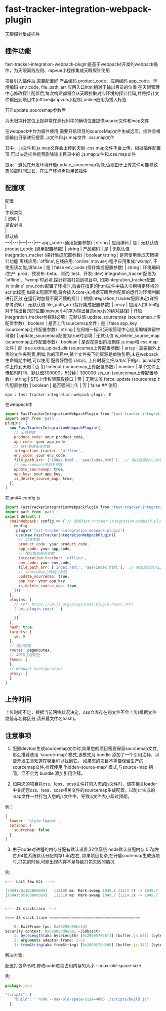 # fast-tracker-integration-webpack-plugin

天眼探针集成插件

## 插件功能
fast-tracker-integration-webpack-plugin是基于webpack4开发的webpack插件，为天眼离线应用、mpvue小程序集成天眼探针使用

项目引入插件后,需要配置好 产品编码 product_code、应用编码 app_code、环境编码 env_code, file_path_arr 应用入口html相对于输出目录的位置 在天眼管理中心修改探针配置后,每次构建都将会从天眼拉取对应环境的探针代码,并将探针文件输出到项目中(offline与mpvue小程序),online应用为插入标签

开启update_sourcemap参数后

为天眼探针定位上报异常在源代码中的确切位置提供source文件和map文件

在webpack中作为插件使用,需要开启项目的sourceMap文件生成选项，插件会根据输出目录递归搜索 .js文件和.js.map文件 .css.map文件

其中，.js文件和.js.map文件会上传到天眼 .css.map文件不会上传，根据插件配置项 可以决定插件是否删除输出目录中的 .js.map文件和.css.map文件

提示：避免在开发环境开启update_sourcemap功能,否则由于上传文件可能导致热加载时间过长，在生产环境再启用该插件
## 配置项

<div style="width: 120px">配置</div> | <div style="width: 60px">字段类型</div> | 说明 | <div style="min-width: 60px">是否必填</div> | <div style="width: 60px">默认值</div>
---|---|---|---|---
app_code (通用配置参数) | string | 应用编码 | 是 | 无默认值
product_code (通用配置参数) | string | 产品编码 | 是 | 无默认值
integration_tracker (探针集成配置参数) | boolean/string  | 是否使用集成天眼探针功能 离线应用: 'offline',在线应用: 'online',mpvue小程序应用集成:'wxmp', 不使用该功能,填false | 是 | false
env_code (探针集成配置参数) | string | 环境编码(生产: prod、预发布: beta、测试: test、开发: dev) integration_tracker配置为 'offline'、'wxmp'时必填,探针将被打包到项目中, 如果integration_tracker配置为'online' env_code配置了环境时,将会在指定的html文件中插入引用特定环境的script标签,如果未配置环境,将会插入core-js,根据天眼后台配置的运行时环境判断进行区分,在运行时加载不同环境的探针 | 根据integration_tracker配置决定(详细参考说明) | 无默认值
file_path_arr (探针集成配置参数) | array | 应用入口html相对于输出目录的位置(mpvue小程序为输出目录app.js的绝对路径) | 开启integration_tracker参数时必填 | 无默认值
update_sourcemap (sourcemap上传配置参数) | boolean | 是否上传sourcemap文件 | 是 | false
app_key (sourcemap上传配置参数) | string | 应用唯一标识(天眼管理中心应用编辑弹窗中可查) | update_sourcemap配置为true时必填 | 无默认值
is_delete_source_map (sourcemap上传配置参数) | boolean | 是否在输出阶段删除.js.map和.css.map文件 | 否 |true
extra_upload_dir (sourcemap上传配置参数) | array | 需要额外上传的文件夹列表,例如,你的项目中,某个文件夹下的资源是单独引用,未在webpack生命周期中时,可以使用 配置好路径 /a/b/c, 上传时将会把/a/b/c下的js、js.map文件上传到天眼 | 否 |[]
timeout (sourcemap上传配置参数) | number | 单个文件上传超时时间，默认值300000，5分钟 | 300000  
sts_url (sourcemap上传配置参数) | string | STS上传权限获取接口 | 否  | 无默认值
force_update (sourcemap上传配置参数) | boolean | 是否强制上传 | 否  | false 
## 使用

```js
npm i fast-tracker-integration-webpack-plugin -D
```
在webpack中
```js
import FastTrackerIntegrationWebpackPlugin from 'fast-tracker-integration-webpack-plugin';
import path from 'path';
plugins: [
  new FastTrackerIntegrationWebpackPlugin({
    // 公共参数
    product_code: your product_code,
    app_code: your app_code,
    // 探针集成相关参数
    integration_tracker: 'offline',
    env_code: your env_code,
    file_path_arr: ['index.html', 'aaa/index.html'],  // 输出目录的入口html文件  例如 dist/index.html  直接填充index.html(当前如果是mpvue小程序时,需要填输出目录的绝对路径(path.join(__dirname, '../dist/app.js')))
    // sourcemap上传相关参数
    update_sourcemap: true,
    app_key: your app_key,
    is_delete_source_map: true,
  })
]
```
在umi中 config.js
```js
import FastTrackerIntegrationWebpackPlugin from 'fast-tracker-integration-webpack-plugin';
import path from 'path';
export default {
  chainWebpack: config => { // 使用fast-tracker-integration-webpack-plugin插件
    config
    .plugin('fast-tracker-integration-webpack-plugin') 
    .use(new FastTrackerIntegrationWebpackPlugin({
      // 公共参数
      product_code: your product_code,
      app_code: your app_code,
      // 探针集成相关参数
      integration_tracker: 'offline',
      env_code: your env_code,
      file_path_arr: ['index.html', 'aaa/index.html'],  // 输出目录的入口html文件  例如 dist/index.html  直接填充index.html(当前如果是mpvue小程序时,需要填输出目录的绝对路径(path.join(__dirname, '../dist/app.js')))
      // sourcemap上传相关参数
      update_sourcemap: true,
      app_key: your app_key,
      is_delete_source_map: true,
    }))
  },
  plugins: [
    // ref: https://umijs.org/plugin/umi-plugin-react.html
    ['umi-plugin-react', {
      ...
    }]
  ],
  hash: true,
  targets: {
    ie: 9
  },
  // 路由配置
  routes: pageRoutes,
  // ANTD主题配色
  theme: {
  },
  // Webpack Configuration
  proxy: {
  }
}
```

## 上传时间
上传时间不定，根据当前网络状况决定，oss仓库存在的文件不会上传(根据文件路径与名称区分,请开启文件名hash)。

## 注意事项
1. 配置devtool生成sourcemap文件时,如果您的项目需要保留sourcemap文件,那么推荐使用 'source-map' 模式,该模式为 bundle 添加了一个引用注释，以便开发工具知道在哪里可以找到它。 如果您的项目不需要保留生产的sourcemap文件,推荐使用 'hidden-source-map' 模式,与source-map 相同，但不会为 bundle 添加引用注释。

2. 如果您的项目将css、less、scss文件打包入您的js文件时，请在相关loader中关闭您css、less、scss相关文件的sourcemap生成配置。以防止生成的map文件一并打包入您的js文件中，导致js文件大小超过预期。

例：
```js
{
  loader: 'style-loader',
  options: {
    sourceMap: false
  }
}
```

3. 由于node对进程的内存分配有默认设置,32位系统 node默认分配内存 0.7g左右,64位系统默认分配内存1.4g左右, 如果项目复杂,在开启souremap生成选项时,打包的时候,可能出现内存不足导致打包失败的情况

例:
```js
<--- Last few GCs --->

[70041:0x103800000]   112100 ms: Mark-sweep 1049.8 (1273.7) -> 1049.7 (1214.2) MB, 427.1 / 0.0 ms  (average mu = 0.618, current mu = 0.000) last resort GC in old space requested
[70041:0x103800000]   112510 ms: Mark-sweep 1049.7 (1214.2) -> 1049.7 (1192.2) MB, 410.3 / 0.0 ms  (average mu = 0.447, current mu = 0.000) last resort GC in old space requested


<--- JS stacktrace --->

==== JS stack trace =========================================

    0: ExitFrame [pc: 0x36295d35be3d]
Security context: 0x0280a0d9e6e1 <JSObject>
    1: byteLength(aka byteLength) [0x280057866f1] [buffer.js:531] [bytecode=0x280f3e290c1 offset=204](this=0x0280cf7826f1 <undefined>,string=0x028037c8a291 <Very long string[190258200]>,encoding=0x0280a0dbd819 <String[4]: utf8>)
    2: arguments adaptor frame: 3->2
    3: fromString(aka fromString) [0x2800579d2d9] [buffer.js:342] [bytecode=0x280f3e278e1 offs...
```
解决方案:

配置打包命令时,修改node进程占用内存的大小 --max-old-space-size

例:
```js
package.json

"scripts": {
    "build": " node --max-old-space-size=4096 ./scripts/build.js",
  },
```